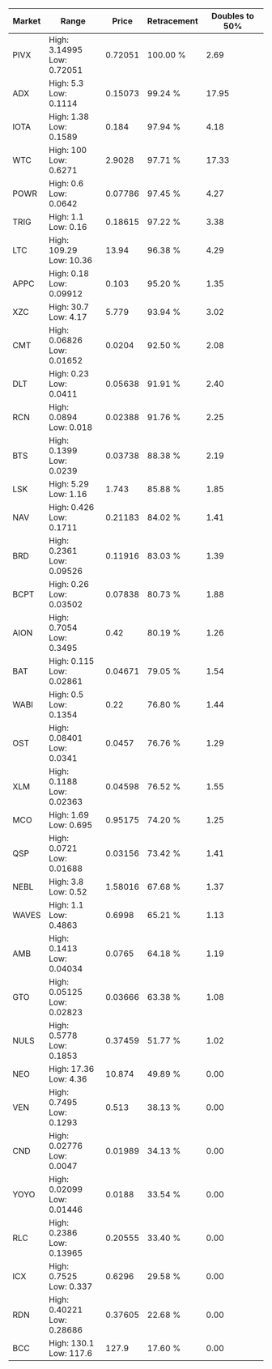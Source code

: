 | Market | Range | Price| Retracement | Doubles to 50% |
| --- | --- | --- | --- | --- |
| PIVX | High: 3.14995<br />Low: 0.72051 | 0.72051 | 100.00 % | 2.69 |
| ADX | High: 5.3<br />Low: 0.1114 | 0.15073 | 99.24 % | 17.95 |
| IOTA | High: 1.38<br />Low: 0.1589 | 0.184 | 97.94 % | 4.18 |
| WTC | High: 100<br />Low: 0.6271 | 2.9028 | 97.71 % | 17.33 |
| POWR | High: 0.6<br />Low: 0.0642 | 0.07786 | 97.45 % | 4.27 |
| TRIG | High: 1.1<br />Low: 0.16 | 0.18615 | 97.22 % | 3.38 |
| LTC | High: 109.29<br />Low: 10.36 | 13.94 | 96.38 % | 4.29 |
| APPC | High: 0.18<br />Low: 0.09912 | 0.103 | 95.20 % | 1.35 |
| XZC | High: 30.7<br />Low: 4.17 | 5.779 | 93.94 % | 3.02 |
| CMT | High: 0.06826<br />Low: 0.01652 | 0.0204 | 92.50 % | 2.08 |
| DLT | High: 0.23<br />Low: 0.0411 | 0.05638 | 91.91 % | 2.40 |
| RCN | High: 0.0894<br />Low: 0.018 | 0.02388 | 91.76 % | 2.25 |
| BTS | High: 0.1399<br />Low: 0.0239 | 0.03738 | 88.38 % | 2.19 |
| LSK | High: 5.29<br />Low: 1.16 | 1.743 | 85.88 % | 1.85 |
| NAV | High: 0.426<br />Low: 0.1711 | 0.21183 | 84.02 % | 1.41 |
| BRD | High: 0.2361<br />Low: 0.09526 | 0.11916 | 83.03 % | 1.39 |
| BCPT | High: 0.26<br />Low: 0.03502 | 0.07838 | 80.73 % | 1.88 |
| AION | High: 0.7054<br />Low: 0.3495 | 0.42 | 80.19 % | 1.26 |
| BAT | High: 0.115<br />Low: 0.02861 | 0.04671 | 79.05 % | 1.54 |
| WABI | High: 0.5<br />Low: 0.1354 | 0.22 | 76.80 % | 1.44 |
| OST | High: 0.08401<br />Low: 0.0341 | 0.0457 | 76.76 % | 1.29 |
| XLM | High: 0.1188<br />Low: 0.02363 | 0.04598 | 76.52 % | 1.55 |
| MCO | High: 1.69<br />Low: 0.695 | 0.95175 | 74.20 % | 1.25 |
| QSP | High: 0.0721<br />Low: 0.01688 | 0.03156 | 73.42 % | 1.41 |
| NEBL | High: 3.8<br />Low: 0.52 | 1.58016 | 67.68 % | 1.37 |
| WAVES | High: 1.1<br />Low: 0.4863 | 0.6998 | 65.21 % | 1.13 |
| AMB | High: 0.1413<br />Low: 0.04034 | 0.0765 | 64.18 % | 1.19 |
| GTO | High: 0.05125<br />Low: 0.02823 | 0.03666 | 63.38 % | 1.08 |
| NULS | High: 0.5778<br />Low: 0.1853 | 0.37459 | 51.77 % | 1.02 |
| NEO | High: 17.36<br />Low: 4.36 | 10.874 | 49.89 % | 0.00 |
| VEN | High: 0.7495<br />Low: 0.1293 | 0.513 | 38.13 % | 0.00 |
| CND | High: 0.02776<br />Low: 0.0047 | 0.01989 | 34.13 % | 0.00 |
| YOYO | High: 0.02099<br />Low: 0.01446 | 0.0188 | 33.54 % | 0.00 |
| RLC | High: 0.2386<br />Low: 0.13965 | 0.20555 | 33.40 % | 0.00 |
| ICX | High: 0.7525<br />Low: 0.337 | 0.6296 | 29.58 % | 0.00 |
| RDN | High: 0.40221<br />Low: 0.28686 | 0.37605 | 22.68 % | 0.00 |
| BCC | High: 130.1<br />Low: 117.6 | 127.9 | 17.60 % | 0.00 |
